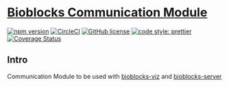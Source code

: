 # [Bioblocks Communication Module](https://cbiocenter.github.io/bioblocks-comm/)

[![npm version](https://badge.fury.io/js/bioblocks-comm.svg)](https://badge.fury.io/js/bioblocks-comm)
[![CircleCI](https://circleci.com/gh/cBioCenter/bioblocks-comm.svg?style=shield)](https://circleci.com/gh/cBioCenter/bioblocks-comm)
[![GitHub license](https://img.shields.io/github/license/cBioCenter/bioblocks-comm.svg?style=flat)](https://github.com/cBioCenter/bioblocks-comm/blob/master/LICENSE)
[![code style: prettier](https://img.shields.io/badge/code_style-prettier-ff69b4.svg?style=flat)](https://github.com/prettier/prettier)
[![Coverage Status](https://img.shields.io/codecov/c/github/cBioCenter/bioblocks-comm/master.svg)](https://codecov.io/gh/cBioCenter/bioblocks-comm/branch/master)

## Intro

Communication Module to be used with [bioblocks-viz](https://codecov.io/gh/cBioCenter/bioblocks-viz/) and [bioblocks-server](https://codecov.io/gh/cBioCenter/bioblocks-comm/)
